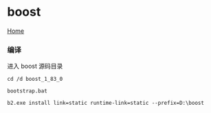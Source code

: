 # boost        
[Home](https://www.boost.org/)          
### 编译          
进入 boost 源码目录   
```
cd /d boost_1_83_0
```
            
```
bootstrap.bat
```
          
```
b2.exe install link=static runtime-link=static --prefix=D:\boost
```